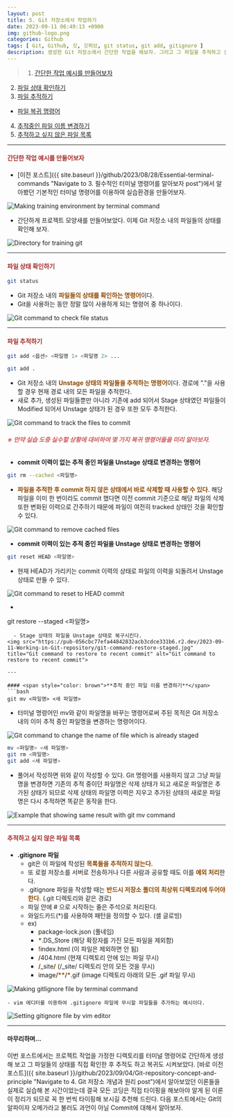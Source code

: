```yaml
---
layout: post
title: 5. Git 저장소에서 작업하기
date: 2023-09-11 06:49:13 +0900
img: github-logo.png
categories: Github
tags: [ Git, Github, 깃, 깃허브, git status, git add, gitignore ]
description: 생성한 Git 저장소에서 간단한 작업을 해보자. 그리고 그 파일을 추적하고 상태도 확인해 보자.
---
```


> 1. [간단한 작업 예시를 만들어보자](#간단한-작업-예시를-만들어보자 "Navigate to Let's make an example for training")
2. [파일 상태 확인하기](#파일-상태-확인하기 "Navigate to Checking file status in Git repository")
3. [파일 추적하기](#파일-추적하기 "Navigate to Tracking in Git repository")
- [파일 복귀 명령어](#-만약-실습-도중-실수할-상황에-대비하여-몇-가지-복귀-명령어들을-미리-알아보자 "Navigate to Command to restore file for Git")
4. [추적중인 파일 이름 변경하기](#추적중인-파일-이름-변경하기 "Navigate to Changing the name of file which is already staged in Git repository")
5. [추적하고 싶지 않은 파일 목록](#추적하고-싶지-않은-파일-목록 "Navigate to The list willing to ignore in Git repository")

---

#### <span style="color: brown">**간단한 작업 예시를 만들어보자**</span>
- [이전 포스트]({{ site.baseurl }}/github/2023/08/28/Essential-terminal-commands "Navigate to 3. 필수적인 터미널 명령어를 알아보자 post")에서 알아봤던 기본적인 터미널 명령어를 이용하여 실습환경을 만들어보자.
<img src="https://pub-056cbc77efa44842832acb3cdce331b6.r2.dev/2023-09-11-Working-in-Git-repository/making-training-environment-by-terminal-command.jpg" title="Making training environment by terminal command" alt="Making training environment by terminal command">

- 간단하게 프로젝트 모양새를 만들어보았다. 이제 Git 저장소 내의 파일들의 상태를 확인해 보자.
<img src="https://pub-056cbc77efa44842832acb3cdce331b6.r2.dev/2023-09-11-Working-in-Git-repository/directory-for-training-git.jpg" title="Directory for training git" alt="Directory for training git">

---

#### <span style="color: brown">**파일 상태 확인하기**</span>
```bash
git status
```
- Git 저장소 내의 <span style="color: #8D4801">**파일들의 상태를 확인하는 명령어**</span>이다.
- Git을 사용하는 동안 정말 많이 사용하게 되는 명령어 중 하나이다.
<img src="https://pub-056cbc77efa44842832acb3cdce331b6.r2.dev/2023-09-11-Working-in-Git-repository/git-command-status.jpg" title="Git command to check file status" alt="Git command to check file status">

---

#### <span style="color: brown">**파일 추적하기**</span>
```bash
git add <옵션> <파일명 1> <파일명 2> ...
```
```bash
git add .
```
- Git 저장소 내의 <span style="color: #8D4801">**Unstage 상태의 파일들을 추적하는 명령어**</span>이다. 경로에 "."을 사용할 경우 현재 경로 내의 모든 파일을 추적한다.
- 새로 추가, 생성된 파일들뿐만 아니라 기존에 add 되어서 Stage 상태였던 파일들이 Modified 되어서 Unstage 상태가 된 경우 또한 모두 추적한다.
<img src="https://pub-056cbc77efa44842832acb3cdce331b6.r2.dev/2023-09-11-Working-in-Git-repository/git-command-add.jpg" title="Git command to track the files to commit" alt="Git command to track the files to commit">

<br>

###### <span style="color: indianred">**※ 만약 실습 도중 실수할 상황에 대비하여 몇 가지 복귀 명령어들을 미리 알아보자.**</span>
- **commit 이력이 없는 추적 중인 파일을 Unstage 상태로 변경하는 명령어**
```bash
git rm --cached <파일명>
```
  - <span style="color: #8D4801">**파일을 추적한 후 commit 하지 않은 상태에서 바로 삭제할 때 사용할 수 있다.**</span> 해당 파일을 이미 한 번이라도 commit 했다면 이전 commit 기준으로 해당 파일의 삭제 또한 변화된 이력으로 간주하기 때문에 파일이 여전히 tracked 상태인 것을 확인할 수 있다.
<img src="https://pub-056cbc77efa44842832acb3cdce331b6.r2.dev/2023-09-11-Working-in-Git-repository/git-command-rm-cached.jpg" title="Git command to remove cached files" alt="Git command to remove cached files">

<br>

- **commit 이력이 있는 추적 중인 파일을 Unstage 상태로 변경하는 명령어**
```bash
git reset HEAD <파일명>
```
  - 현재 HEAD가 가리키는 commit 이력의 상태로 파일의 이력을 되돌려서 Unstage 상태로 만들 수 있다.
<img src="https://pub-056cbc77efa44842832acb3cdce331b6.r2.dev/2023-09-11-Working-in-Git-repository/git-command-reset-HEAD.jpg" title="Git command to reset to HEAD commit" alt="Git command to reset to HEAD commit">

<br>
  
- ```bash
git restore --staged <파일명>
```
  - Stage 상태의 파일을 Unstage 상태로 복구시킨다.
<img src="https://pub-056cbc77efa44842832acb3cdce331b6.r2.dev/2023-09-11-Working-in-Git-repository/git-command-restore-staged.jpg" title="Git command to restore to recent commit" alt="Git command to restore to recent commit">

---

#### <span style="color: brown">**추적 중인 파일 이름 변경하기**</span>
```bash
git mv <파일명> <새 파일명>
```
- 터미널 명령어인 mv와 같이 파일명을 바꾸는 명령어로써 주된 목적은 Git 저장소 내의 이미 추적 중인 파일명을 변경하는 명령어이다.
<img src="https://pub-056cbc77efa44842832acb3cdce331b6.r2.dev/2023-09-11-Working-in-Git-repository/git-command-mv.jpg" title="Git command to change the name of file which is already staged" alt="Git command to change the name of file which is already staged">

<br>

```bash
mv <파일명> <새 파일명>
git rm <파일명>
git add <새 파일명>
```
- 풀어서 작성하면 위와 같이 작성할 수 있다. Git 명령어를 사용하지 않고 그냥 파일명을 변경하면 기존의 추적 중이던 파일명은 삭제 상태가 되고 새로운 파일명은 추가된 상태가 되므로 삭제 상태의 파일명 이력은 지우고 추가된 상태의 새로운 파일명은 다시 추적하면 똑같은 동작을 한다.
<img src="https://pub-056cbc77efa44842832acb3cdce331b6.r2.dev/2023-09-11-Working-in-Git-repository/example-that showing-same-result-with-git-mv-command.jpg" title="Example that showing same result with git mv command" alt="Example that showing same result with git mv command">

---

#### <span style="color: brown">**추적하고 싶지 않은 파일 목록**</span>
- **.gitignore 파일**
  - git은 이 파일에 작성된 <span style="color: #8D4801">**목록들을 추적하지 않는다.**</span>
  - 또 로컬 저장소를 서버로 전송하거나 다른 사람과 공유할 때도 이를 <span style="color: #8D4801">**예외 처리**</span>한다.
  - .gitignore 파일을 작성할 때는 <span style="color: #8D4801">**반드시 저장소 폴더의 최상위 디렉토리에 두어야 한다.**</span> (.git 디렉토리와 같은 경로)
  - 파일 안에 # 으로 시작하는 줄은 주석으로 처리된다.
  - 와일드카드(*)를 사용하여 패턴을 정의할 수 있다. (셸 글로빙)
  - ex)
      - package-lock.json (풀네임)
      - <span style="color: #8D4801">**\***</span>.DS_Store (해당 확장자를 가진 모든 파일을 제외함)
      - <span style="color: #8D4801">**!**</span>index.html (이 파일은 제외하면 안 됨)
      - <span style="color: #8D4801">**/**</span>404.html (현재 디렉토리 안에 있는 파일 무시)
      - <span style="color: #8D4801">**/**</span>_site<span style="color: #8D4801">**/**</span> (/_site/ 디렉토리 안의 모든 것을 무시)
      - image<span style="color: #8D4801">**/\*\*/\***</span>.gif (image 디렉토리 아래의 모든 .gif 파일 무시)
<img src="https://pub-056cbc77efa44842832acb3cdce331b6.r2.dev/2023-09-11-Working-in-Git-repository/making-gitlignore-file-by-terminal-command.jpg" title="Making gitlignore file by terminal command" alt="Making gitlignore file by terminal command">

    - vim 에디터를 이용하여 .gitignore 파일에 무시할 파일들을 추가하는 예시이다.
<img src="https://pub-056cbc77efa44842832acb3cdce331b6.r2.dev/2023-09-11-Working-in-Git-repository/setting-gitignore-file-by-vim-editor.jpg" title="Setting gitignore file by vim editor" alt="Setting gitignore file by vim editor">

---

#### 마무리하며...
이번 포스트에서는 프로젝트 작업을 가정한 디렉토리를 터미널 명령어로 간단하게 생성해 보고 그 파일들의 상태를 직접 확인한 후 추적도 하고 복귀도 시켜보았다. [바로 이전 포스트]({{ site.baseurl }}/github/2023/09/04/Git-repository-concept-and-principle "Navigate to 4. Git 저장소 개념과 원리 post")에서 알아보았던 이론들을 실제로 실습해 본 시간이었는데 결국 모든 코딩은 직접 타이핑을 해보아야 알게 된 이론이 정리가 되므로 꼭 한 번씩 타이핑해 보시길 추천해 드린다. 다음 포스트에서는 Git의 알파이자 오메가라고 불러도 과언이 아닐 Commit에 대해서 알아보자.